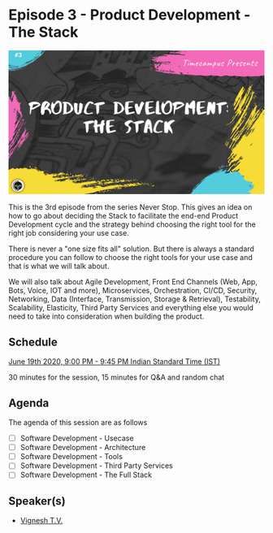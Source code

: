 # Episode 3 - Product Development - The Stack

![](3-ProductDevelopmentStack.png)

This is the 3rd episode from the series Never Stop. This gives an idea on how to go about deciding the Stack to facilitate the end-end Product Development cycle and the strategy behind choosing the right tool for the right job considering your use case.

There is never a "one size fits all" solution. But there is always a standard procedure you can follow to choose the right tools for your use case and that is what we will talk about.

We will also talk about Agile Development, Front End Channels (Web, App, Bots, Voice, IOT and more), Microservices, Orchestration, CI/CD, Security, Networking, Data (Interface, Transmission, Storage & Retrieval), Testability, Scalability, Elasticity, Third Party Services and everything else you would need to take into consideration when building the product.

## Schedule

[June 19th 2020, 9:00 PM - 9:45 PM Indian Standard Time (IST)](https://calendar.google.com/event?action=TEMPLATE&tmeid=MjN1bzk0ZnF0aGFwbGRjaDB0bjIyMHFqYmsgdGltZWNhbXB1cy5jb21fM2hxNHB0a3MwbGUycm5kMGowMW82MDE0YWdAZw&tmsrc=timecampus.com_3hq4ptks0le2rnd0j01o6014ag%40group.calendar.google.com)

30 minutes for the session, 15 minutes for Q&A and random chat

## Agenda

The agenda of this session are as follows

- [ ] Software Development - Usecase
- [ ] Software Development - Architecture
- [ ] Software Development - Tools
- [ ] Software Development - Third Party Services
- [ ] Software Development - The Full Stack

## Speaker(s)

- [Vignesh T.V.](http://tvvignesh.com/)